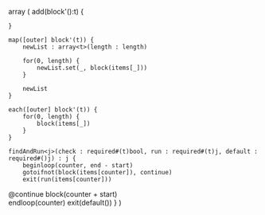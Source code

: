 array<t> (
	add(block'():t) {

	}

	map([outer] block'(t)) {
		newList : array<t>(length : length)

		for(0, length) {
			newList.set(_, block(items[_]))
		}

		newList
	}

	each([outer] block'(t)) {
		for(0, length) {
			block(items[_])
		}
	}

	findAndRun<j>(check : required#(t)bool, run : required#(t)j, default : required#()j) : j {	
		beginloop(counter, end - start)
		gotoifnot(block(items[counter]), continue) 
		exit(run(items[counter]))
@continue
		block(counter + start)	
		endloop(counter)
		exit(default())
	}
)